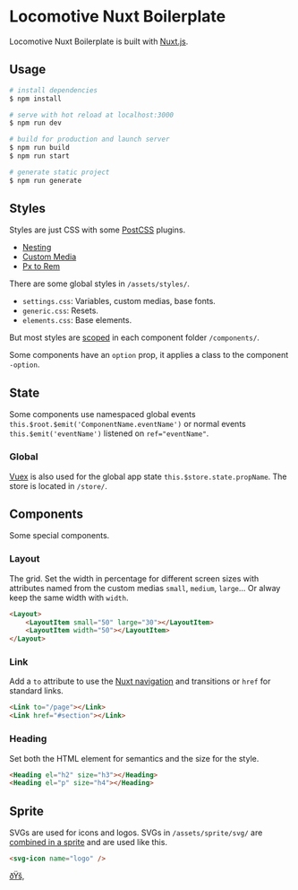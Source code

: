 # Locomotive Nuxt Boilerplate
Locomotive Nuxt Boilerplate is built with [Nuxt.js](https://nuxtjs.org).

## Usage
```bash
# install dependencies
$ npm install

# serve with hot reload at localhost:3000
$ npm run dev

# build for production and launch server
$ npm run build
$ npm run start

# generate static project
$ npm run generate
```

## Styles
Styles are just CSS with some [PostCSS](https://github.com/postcss/postcss) plugins.

- [Nesting](https://github.com/jonathantneal/postcss-nesting)
- [Custom Media](https://github.com/postcss/postcss-custom-media)
- [Px to Rem](https://github.com/cuth/postcss-pxtorem)

There are some global styles in `/assets/styles/`.

- `settings.css`: Variables, custom medias, base fonts.
- `generic.css`: Resets.
- `elements.css`: Base elements.

But most styles are [scoped](https://vue-loader.vuejs.org/guide/scoped-css.html) in each component folder `/components/`.

Some components have an `option` prop, it applies a class to the component `-option`.

## State
Some components use namespaced global events `this.$root.$emit('ComponentName.eventName')` or normal events `this.$emit('eventName')` listened on `ref="eventName"`.

### Global
[Vuex](https://vuex.vuejs.org/) is also used for the global app state `this.$store.state.propName`. The store is located in `/store/`.

## Components
Some special components.

### Layout
The grid. Set the width in percentage for different screen sizes with attributes named from the custom medias `small`, `medium`, `large`... Or alway keep the same width with `width`.
```html
<Layout>
    <LayoutItem small="50" large="30"></LayoutItem>
    <LayoutItem width="50"></LayoutItem>
</Layout>
```

### Link
Add a `to` attribute to use the [Nuxt navigation]((https://nuxtjs.org/docs/2.x/features/nuxt-components#the-nuxtlink-component)) and transitions or `href` for standard links.
```html
<Link to="/page"></Link>
<Link href="#section"></Link>
```

### Heading
Set both the HTML element for semantics and the size for the style.
```html
<Heading el="h2" size="h3"></Heading>
<Heading el="p" size="h4"></Heading>
```

## Sprite
SVGs are used for icons and logos. SVGs in `/assets/sprite/svg/` are [combined in a sprite](https://github.com/nuxt-community/svg-sprite-module) and are used like this.

```html
<svg-icon name="logo" />
```

[ðŸš‚](https://locomotive.ca)

